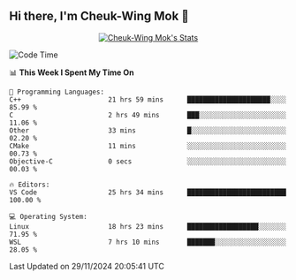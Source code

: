 ## Hi there, I'm Cheuk-Wing Mok 👋

<!--
**mozro0327/mozro0327** is a ✨ _special_ ✨ repository because its `README.md` (this file) appears on your GitHub profile.

Here are some ideas to get you started:

- 🔭 I’m currently working on ...
- 🌱 I’m currently learning ...
- 👯 I’m looking to collaborate on ...
- 🤔 I’m looking for help with ...
- 💬 Ask me about ...
- 📫 How to reach me: ...
- 😄 Pronouns: ...
- ⚡ Fun fact: ...
-->

<p align="center">
  <a href="https://github.com/mozro0327" class="rich-diff-level-one">
    <img src="https://github-readme-stats.vercel.app/api?username=mozro0327&title_color=333&text_color=777" alt="Cheuk-Wing Mok's Stats" >
    <!-- &hide=issues
    <img src="https://github-readme-stats.vercel.app/api?username=mozro0327&hide=issues&title_color=333&text_color=777" alt="Cheuk-Wing Mok's Stats" >
    -->
  </a>
</p>

<!--START_SECTION:waka-->
![Code Time](http://img.shields.io/badge/Code%20Time-3%2C073%20hrs%2038%20mins-blue)

📊 **This Week I Spent My Time On** 

```text
💬 Programming Languages: 
C++                      21 hrs 59 mins      █████████████████████░░░░   85.99 % 
C                        2 hrs 49 mins       ███░░░░░░░░░░░░░░░░░░░░░░   11.06 % 
Other                    33 mins             █░░░░░░░░░░░░░░░░░░░░░░░░   02.20 % 
CMake                    11 mins             ░░░░░░░░░░░░░░░░░░░░░░░░░   00.73 % 
Objective-C              0 secs              ░░░░░░░░░░░░░░░░░░░░░░░░░   00.03 % 

🔥 Editors: 
VS Code                  25 hrs 34 mins      █████████████████████████   100.00 % 

💻 Operating System: 
Linux                    18 hrs 23 mins      ██████████████████░░░░░░░   71.95 % 
WSL                      7 hrs 10 mins       ███████░░░░░░░░░░░░░░░░░░   28.05 % 
```


 Last Updated on 29/11/2024 20:05:41 UTC
<!--END_SECTION:waka-->
